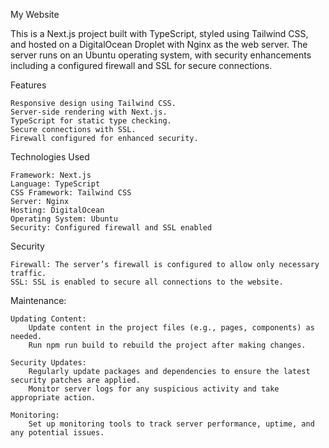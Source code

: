 My Website

This is a Next.js project built with TypeScript, styled using Tailwind CSS, and hosted on a DigitalOcean Droplet with Nginx as the web server. The server runs on an Ubuntu operating system, with security enhancements including a configured firewall and SSL for secure connections.

Features

    Responsive design using Tailwind CSS.
    Server-side rendering with Next.js.
    TypeScript for static type checking.
    Secure connections with SSL.
    Firewall configured for enhanced security.

Technologies Used

    Framework: Next.js
    Language: TypeScript
    CSS Framework: Tailwind CSS
    Server: Nginx
    Hosting: DigitalOcean
    Operating System: Ubuntu
    Security: Configured firewall and SSL enabled

Security

    Firewall: The server’s firewall is configured to allow only necessary traffic.
    SSL: SSL is enabled to secure all connections to the website.

Maintenance:

    Updating Content:
        Update content in the project files (e.g., pages, components) as needed.
        Run npm run build to rebuild the project after making changes.

    Security Updates:
        Regularly update packages and dependencies to ensure the latest security patches are applied.
        Monitor server logs for any suspicious activity and take appropriate action.

    Monitoring:
        Set up monitoring tools to track server performance, uptime, and any potential issues.



